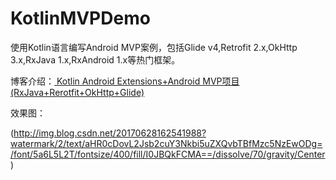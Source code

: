 # KotlinMVPDemo
使用Kotlin语言编写Android MVP案例，包括Glide v4,Retrofit 2.x,OkHttp 3.x,RxJava 1.x,RxAndroid 1.x等热门框架。

博客介绍：[ Kotlin Android Extensions+Android MVP项目(RxJava+Rerotfit+OkHttp+Glide)](http://blog.csdn.net/m0_37971088)

效果图：

(http://img.blog.csdn.net/20170628162541988?watermark/2/text/aHR0cDovL2Jsb2cuY3Nkbi5uZXQvbTBfMzc5NzEwODg=/font/5a6L5L2T/fontsize/400/fill/I0JBQkFCMA==/dissolve/70/gravity/Center)
